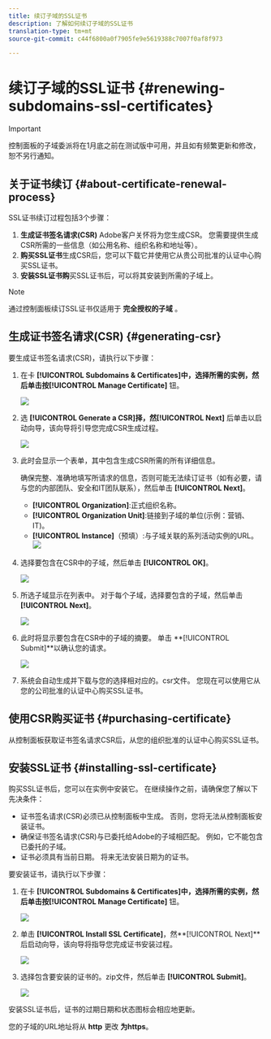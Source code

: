 ```yaml
---
title: 续订子域的SSL证书
description: 了解如何续订子域的SSL证书
translation-type: tm+mt
source-git-commit: c44f6800a0f7905fe9e5619388c7007f0af8f973

---
```



# 续订子域的SSL证书 {#renewing-subdomains-ssl-certificates}

>[!IMPORTANT]
>
>控制面板的子域委派将在1月底之前在测试版中可用，并且如有频繁更新和修改，恕不另行通知。

## 关于证书续订 {#about-certificate-renewal-process}

SSL证书续订过程包括3个步骤：

1. **生成证书签名请求(CSR)** Adobe客户关怀将为您生成CSR。 您需要提供生成CSR所需的一些信息（如公用名称、组织名称和地址等）。
1. **购买SSL证书**&#x200B;生成CSR后，您可以下载它并使用它从贵公司批准的认证中心购买SSL证书。
1. **安装SSL证书购**&#x200B;买SSL证书后，可以将其安装到所需的子域上。

>[!NOTE]
>
>通过控制面板续订SSL证书仅适用于 **完全授权的子域** 。

## 生成证书签名请求(CSR) {#generating-csr}

要生成证书签名请求(CSR)，请执行以下步骤：

1. 在卡 **[!UICONTROL Subdomains & Certificates]**中，选择所需的实例，然后单击按**[!UICONTROL Manage Certificate]** 钮。

   ![](assets/renewal1.png)

1. 选 **[!UICONTROL Generate a CSR]**择，然**[!UICONTROL Next]** 后单击以启动向导，该向导将引导您完成CSR生成过程。

   ![](assets/renewal2.png)

1. 此时会显示一个表单，其中包含生成CSR所需的所有详细信息。

   确保完整、准确地填写所请求的信息，否则可能无法续订证书（如有必要，请与您的内部团队、安全和IT团队联系），然后单击 **[!UICONTROL Next]**。

   * **[!UICONTROL Organization]**:正式组织名称。
   * **[!UICONTROL Organization Unit]**:链接到子域的单位(示例：营销、IT)。
   * **[!UICONTROL Instance]**（预填）:与子域关联的系列活动实例的URL。
   ![](assets/renewal3.png)

1. 选择要包含在CSR中的子域，然后单击 **[!UICONTROL OK]**。

   ![](assets/renewal4.png)

1. 所选子域显示在列表中。 对于每个子域，选择要包含的子域，然后单击 **[!UICONTROL Next]**。

   ![](assets/renewal5.png)

1. 此时将显示要包含在CSR中的子域的摘要。 单击 **[!UICONTROL Submit]**以确认您的请求。

   ![](assets/renewal6.png)

1. 系统会自动生成并下载与您的选择相对应的。csr文件。 您现在可以使用它从您的公司批准的认证中心购买SSL证书。

## 使用CSR购买证书 {#purchasing-certificate}

从控制面板获取证书签名请求CSR后，从您的组织批准的认证中心购买SSL证书。

## 安装SSL证书 {#installing-ssl-certificate}

购买SSL证书后，您可以在实例中安装它。 在继续操作之前，请确保您了解以下先决条件：

* 证书签名请求(CSR)必须已从控制面板中生成。 否则，您将无法从控制面板安装证书。
* 确保证书签名请求(CSR)与已委托给Adobe的子域相匹配。 例如，它不能包含已委托的子域。
* 证书必须具有当前日期。 将来无法安装日期为的证书。

要安装证书，请执行以下步骤：

1. 在卡 **[!UICONTROL Subdomains & Certificates]**中，选择所需的实例，然后单击按**[!UICONTROL Manage Certificate]** 钮。

   ![](assets/renewal1.png)

1. 单击 **[!UICONTROL Install SSL Certificate]**，然**[!UICONTROL Next]** 后启动向导，该向导将指导您完成证书安装过程。

   ![](assets/install1.png)

1. 选择包含要安装的证书的。zip文件，然后单击 **[!UICONTROL Submit]**。

   ![](assets/install2.png)

安装SSL证书后，证书的过期日期和状态图标会相应地更新。

您的子域的URL地址将从 **http** 更改 **为https**。
